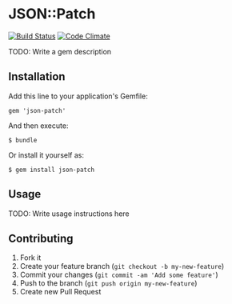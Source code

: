 # JSON::Patch
[![Build Status](https://travis-ci.org/guillec/json-patch.png)](https://travis-ci.org/guillec/json-patch)
[![Code Climate](https://codeclimate.com/github/guillec/json-patch.png)](https://codeclimate.com/github/guillec/json-patch)

TODO: Write a gem description

## Installation

Add this line to your application's Gemfile:

    gem 'json-patch'

And then execute:

    $ bundle

Or install it yourself as:

    $ gem install json-patch

## Usage

TODO: Write usage instructions here

## Contributing

1. Fork it
2. Create your feature branch (`git checkout -b my-new-feature`)
3. Commit your changes (`git commit -am 'Add some feature'`)
4. Push to the branch (`git push origin my-new-feature`)
5. Create new Pull Request
